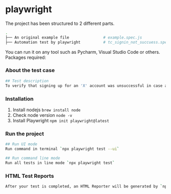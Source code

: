 # playwright

The project has been structured to 2 different parts.
```bash
.
├── An original example file               # example.spec.js
├── Automation test by playwright          # tc_signin_not_succuess.spec.js
```

You can run it on any tool such as Pycharm, Visual Studio Code or others.
Packages required:

### About the test case
```bash
## Test description
To verify that signing up for an 'X' account was unsuccessful in case a user taps the close or x button.
```


### Installation
1. Install nodejs `brew install node`
2. Check node version `node -v`
3. Install Playwright `npm init playwright@latest`

### Run the project
```bash
## Run UI mode
Run command in terminal `npx playwright test --ui` 

## Run command line mode
Run all tests in line mode `npx playwright test`
```

### HTML Test Reports
```bash
After your test is completed, an HTML Reporter will be generated by `npx playwright show-report`
```
